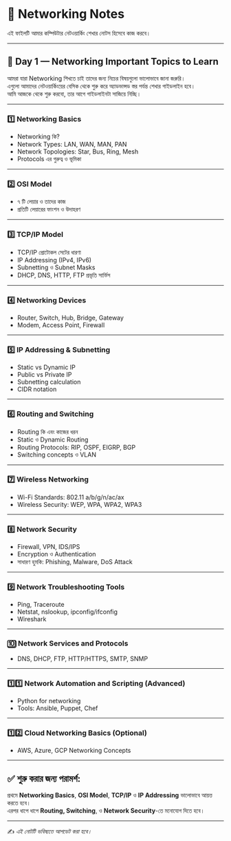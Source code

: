 # 📒 Networking Notes

এই ফাইলটি আমার কম্পিউটার নেটওয়ার্কিং শেখার নোটস হিসেবে কাজ করবে।

---

## 📅 Day 1 — Networking Important Topics to Learn

আমরা যারা Networking শিখতে চাই তাদের জন্য নিচের বিষয়গুলো ভালোভাবে জানা জরুরি।  
এগুলো আমাদের নেটওয়ার্কিংয়ের বেসিক থেকে শুরু করে অ্যাডভান্সড স্তর পর্যন্ত শেখার গাইডলাইন হবে।  
আমি আজকে থেকে শুরু করবো, তার আগে গাইডলাইনটা সাজিয়ে নিচ্ছি।

---

### 1️⃣ Networking Basics  
- Networking কি?  
- Network Types: LAN, WAN, MAN, PAN  
- Network Topologies: Star, Bus, Ring, Mesh  
- Protocols এর গুরুত্ব ও ভূমিকা

---

### 2️⃣ OSI Model  
- ৭ টি লেয়ার ও তাদের কাজ  
- প্রতিটি লেয়ারের ফাংশন ও উদাহরণ

---

### 3️⃣ TCP/IP Model  
- TCP/IP প্রোটোকল সেটের ধারণা  
- IP Addressing (IPv4, IPv6)  
- Subnetting ও Subnet Masks  
- DHCP, DNS, HTTP, FTP প্রভৃতি সার্ভিস

---

### 4️⃣ Networking Devices  
- Router, Switch, Hub, Bridge, Gateway  
- Modem, Access Point, Firewall

---

### 5️⃣ IP Addressing & Subnetting  
- Static vs Dynamic IP  
- Public vs Private IP  
- Subnetting calculation  
- CIDR notation

---

### 6️⃣ Routing and Switching  
- Routing কি এবং কাজের ধরন  
- Static ও Dynamic Routing  
- Routing Protocols: RIP, OSPF, EIGRP, BGP  
- Switching concepts ও VLAN

---

### 7️⃣ Wireless Networking  
- Wi-Fi Standards: 802.11 a/b/g/n/ac/ax  
- Wireless Security: WEP, WPA, WPA2, WPA3

---

### 8️⃣ Network Security  
- Firewall, VPN, IDS/IPS  
- Encryption ও Authentication  
- সাধারণ হুমকি: Phishing, Malware, DoS Attack

---

### 9️⃣ Network Troubleshooting Tools  
- Ping, Traceroute  
- Netstat, nslookup, ipconfig/ifconfig  
- Wireshark

---

### 🔟 Network Services and Protocols  
- DNS, DHCP, FTP, HTTP/HTTPS, SMTP, SNMP

---

### 1️⃣1️⃣ Network Automation and Scripting (Advanced)  
- Python for networking  
- Tools: Ansible, Puppet, Chef

---

### 1️⃣2️⃣ Cloud Networking Basics (Optional)  
- AWS, Azure, GCP Networking Concepts

---

## ✅ শুরু করার জন্য পরামর্শ:

প্রথমে **Networking Basics**, **OSI Model**, **TCP/IP** ও **IP Addressing** ভালোভাবে আয়ত্ত করতে হবে।  
এরপর ধাপে ধাপে **Routing, Switching**, ও **Network Security**-তে মনোযোগ দিতে হবে।

---

✍️ *এই নোটটি ভবিষ্যতে আপডেট করা হবে।*

